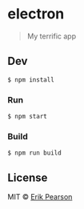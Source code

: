 # electron

> My terrific app


## Dev

```
$ npm install
```

### Run

```
$ npm start
```

### Build

```
$ npm run build
```


## License

MIT © [Erik Pearson](https://erikmpearson.com)
